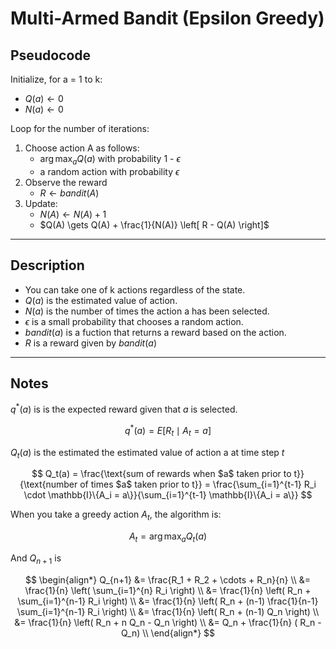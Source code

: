 # Multi-Armed Bandit (Epsilon Greedy)

## Pseudocode

Initialize, for a = 1 to k:
  - $Q(a) \gets 0$
  - $N(a) \gets 0$

Loop for the number of iterations:
  1. Choose action A as follows:
     - $\arg\max_a Q(a)$ with probability 1 - $\epsilon$
     - a random action with probability $\epsilon$
  2. Observe the reward
     - $R \gets bandit(A)$
  3. Update:
     - $N(A) \gets N(A) + 1$
     - $Q(A) \gets Q(A) + \frac{1}{N(A)} \left[ R - Q(A) \right]$

---

## Description

- You can take one of k actions regardless of the state.
- $Q(a)$ is the estimated value of action.
- $N(a)$ is the number of times the action a has been selected.
- $\epsilon$ is a small probability that chooses a random action.
- $bandit(a)$ is a fuction that returns a reward based on the action.
- $R$ is a reward given by $bandit(a)$

---

## Notes
$q^*(a)$ is is the expected reward given that $a$ is selected. 

$$
q^*(a) = E[R_t \mid A_t = a]
$$

$Q_t(a)$ is the estimated the estimated value of action a at time step $t$

$$
Q_t(a) = \frac{\text{sum of rewards when $a$ taken prior to t}}{\text{number of times $a$ taken prior to t}} = \frac{\sum_{i=1}^{t-1} R_i \cdot \mathbb{I}\{A_i = a\}}{\sum_{i=1}^{t-1} \mathbb{I}\{A_i = a\}}
$$

When you take a greedy action $A_t$, the algorithm is:

$$
A_t = \arg\max_a Q_t(a)
$$

And $Q_{n+1}$ is

$$
\begin{align*}
Q_{n+1} &= \frac{R_1 + R_2 + \cdots + R_n}{n} \\
        &= \frac{1}{n} \left( \sum_{i=1}^{n} R_i \right) \\
        &= \frac{1}{n} \left( R_n + \sum_{i=1}^{n-1} R_i \right) \\
        &= \frac{1}{n} \left( R_n + (n-1) \frac{1}{n-1} \sum_{i=1}^{n-1} R_i \right) \\
        &= \frac{1}{n} \left( R_n + (n-1) Q_n \right) \\
        &= \frac{1}{n} \left( R_n + n Q_n - Q_n \right) \\
        &= Q_n + \frac{1}{n} ( R_n - Q_n) \\
\end{align*}
$$
